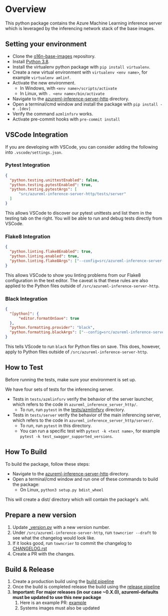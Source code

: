 # Overview

This python package contains the Azure Machine Learning inference server which is leveraged by the inferencing network stack of the base images.

## <a name="virtualenv">Setting your environment</a>

- Clone the [o16n-base-images](https://msdata.visualstudio.com/Vienna/_git/o16n-base-images) repository.
- Install [Python 3.8](https://www.python.org/downloads/).
- Install the virtualenv python package with `pip install virtualenv`.
- Create a new virtual environment with `virtualenv <env name>`, for example `virtualenv amlinf`.
- Activate the new environment.
  - In Windows, with `<env name>/scripts/activate`
  - In Linux, with `. <env name>/bin/activate`
- Navigate to the [azureml-inference-server-http](https://msdata.visualstudio.com/Vienna/_git/o16n-base-images?path=/src/azureml-inference-server-http) directory.
- Open a terminal/cmd window and install the package with `pip install -e .[dev]`
- Verify the command `azmlinfsrv` works.
- Activate pre-commit hooks with `pre-commit install`

## VSCode Integration

If you are developing with VSCode, you can consider adding the following into `.vscode/settings.json`.

### Pytest Integration

```json
{
  "python.testing.unittestEnabled": false,
  "python.testing.pytestEnabled": true,
  "python.testing.pytestArgs": [
      "src/azureml-inference-server-http/tests/server"
  ]
}
```

This allows VSCode to discover our pytest unittests and list them in the testing tab on the right. You will be able to
run and debug tests directly from VSCode.

### Flake8 Integration

```json
{
  "python.linting.flake8Enabled": true,
  "python.linting.enabled": true,
  "python.linting.flake8Args": ["--config=src/azureml-inference-server-http/setup.cfg"],
}
```

This allows VSCode to show you linting problems from our Flake8 configuration in the text editor. The caveat is that
these rules are also applied to the Python files outside of `/src/azureml-inference-server-http`.

### Black Integration

```json
{
  "[python]": {
      "editor.formatOnSave": true
  },
  "python.formatting.provider": "black",
  "python.formatting.blackArgs": ["--config=src/azureml-inference-server-http/pyproject.toml"]
}
```

This tells VScode to run `black` for Python files on save. This does, however, apply to Python files outside of
`/src/azureml-inference-server-http`.

## How to Test

Before running the tests, make sure your environment is set up.

We have four sets of tests for the inferencing server. 

- Tests in `tests/azmlinfsrv` verify the behavior of the server launcher, which refers to the code in `azureml_inference_server_http/`. 
  - To run, run `pytest` in the
    [tests/azmlinfsrv](https://msdata.visualstudio.com/Vienna/_git/o16n-base-images?path=/src/azureml-inference-server-http/tests/azmlinfsrv)
    directory.
- Tests in `tests/server` verify the behavior of the main inferencing server, which refers to the code in `azureml_inference_server_http/server/`.
  - To run, run `pytest` in this directory.
  - You can run a specific test with `pytest -k <test name>`, for example `pytest -k test_swagger_supported_versions`.

## <a name="build">How To Build</a>

To build the package, follow these steps:

- Navigate to the [azureml-inference-server-http](https://msdata.visualstudio.com/Vienna/_git/o16n-base-images?path=/src/azureml-inference-server-http) directory.
- Open a terminal/cmd window and run one of these commands to build the package:
  - On Linux, `python3 setup.py bdist_wheel`

This will create a dist/ directory which will contain the package's .whl.

## Prepare a new version

1. Update [_version.py](https://msdata.visualstudio.com/Vienna/_git/o16n-base-images?path=/src/azureml-inference-server-http/azureml_inference_server_http/_version.py) with a new version number.
2. Under `/src/azureml-inference-server-http`, run `towncrier --draft` to see what the changelog would look like.
3. If it looks good, run `towncrier` to commit the changelog to [CHANGELOG.rst](https://msdata.visualstudio.com/Vienna/_git/o16n-base-images?path=/src/azureml-inference-server-http/azureml_inference_server_http/CHANGELOG.rst)
4. Create a PR with the changes.

## Build & Release

1. Create a production build using the [build pipeline](https://msdata.visualstudio.com/Vienna/_build?definitionId=15391)
2. Once the build is completed release the build using the [release pipeline](https://msdata.visualstudio.com/Vienna/_release?_a=releases&view=mine&definitionId=1053)
3. **Important: For major releases (in our case ~0.X.0), azureml-defaults must be updated to use this new package** 
    1. Here is an example PR: [example](https://msdata.visualstudio.com/Vienna/_git/AzureMlCli/pullrequest/823041)
    2. Systems images must also be updated